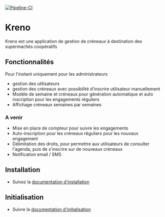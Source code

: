 [![Pipeline-CI](https://github.com/wikub/Kreno/actions/workflows/ci.yml/badge.svg?branch=main)](https://github.com/wikub/Kreno/actions/workflows/ci.yml)

# Kreno 

Kreno est une application de gestion de créneaux à destination des supermachés coopératifs

## Fonctionnalités
Pour l'instant uniquement pour les administrateurs
* gestion des utilisateurs
* gestion des créneaux avec possibilité d'inscrire utilisateur manuellement
* Modèle de semaine et créneaux pour génération automatique et auto inscription pour les engagements réguliers
* Affichage créneaux semaines par semaines

### A venir
* Mise en place de compteur pour suivre les engagements
* Auto-inscription pour les créneaux réguliers pour les nouvaux engagement
* Délimitation des droits, pour permettre aux utilisateurs de consulter l'agenda, puis de s'inscrire sur de nouveaux créneaux
* Notification email / SMS

## Installation
* Suivez la [documentation d'installation](doc/install.md)


## Initialisation
* Suivre la [documentation d'initialisation](doc/start.md)


